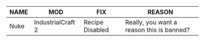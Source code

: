 |NAME| MOD| FIX| REASON|
|--------------------------|--------------------------|---------------------------------------|--------------------------|
|Nuke	|IndustrialCraft 2	|Recipe Disabled	|Really, you want a reason this is banned?|

